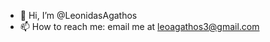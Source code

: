- 👋 Hi, I’m @LeonidasAgathos
- 📫 How to reach me: email me at leoagathos3@gmail.com 

<!---
LeonidasAgathos/LeonidasAgathos is a ✨ special ✨ repository because its `README.md` (this file) appears on your GitHub profile.
You can click the Preview link to take a look at your changes.
--->
